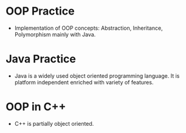# OOP Practice

* Implementation of OOP concepts: Abstraction, Inheritance, Polymorphism mainly with Java.

# Java Practice

* Java is a widely used object oriented programming language. It is platform independent enriched with variety of features. 

# OOP in C++

* C++ is partially object oriented.